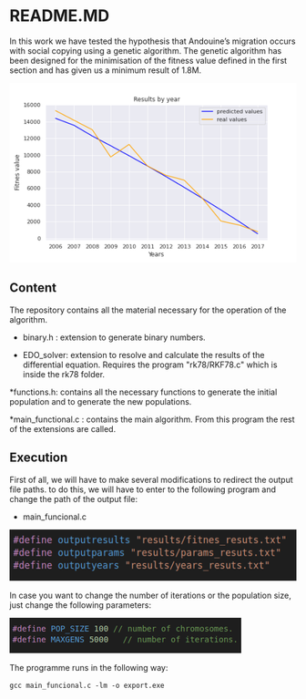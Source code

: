 # README.MD

In this work we have tested the hypothesis that Andouine’s migration occurs with social copying
using a genetic algorithm. The genetic algorithm has been designed for the minimisation of the
fitness value defined in the first section and has given us a minimum result of 1.8M.

![](Plots/years_fitnes.png)
## Content

The repository contains all the material necessary for the operation of the algorithm. 

* binary.h : extension to generate binary numbers.

* EDO_solver: extension to resolve and calculate the results of the differential equation. Requires the program "rk78/RKF78.c" which is inside the rk78 folder.

*functions.h: contains all the necessary functions to generate the initial population and to generate the new populations.

*main_functional.c : contains the main algorithm. From this program the rest of the extensions are called.

## Execution

First of all, we will have to make several modifications to redirect the output file paths. to do this, we will have to enter to the following program and change the path of the output file:

* main_funcional.c


![](images_readme/paths.png)

In case you want to change the number of iterations or the population size, just change the following parameters: 

![](images_readme/popsize.png)

The programme runs in the following way: 

```{c}
gcc main_funcional.c -lm -o export.exe
```